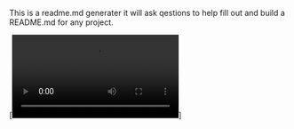 This is a readme.md generater it will ask qestions to help fill out and build a README.md for any project. 

[![demonstration vid](./utils/www_screencapture_com_2022-10-19_16_07.mp4)]